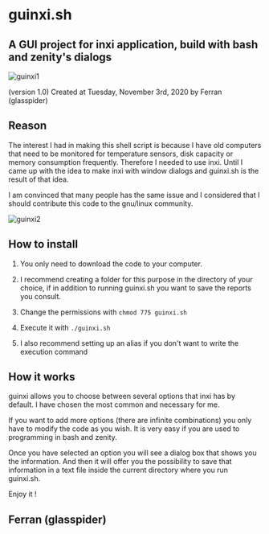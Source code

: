 # guinxi.sh
## A GUI project for inxi application, build with bash and zenity's dialogs

![guinxi1](https://user-images.githubusercontent.com/73910143/98047677-9dd04b00-1e2c-11eb-8e41-a88d6a60e01b.png)


(version 1.0)
Created at Tuesday, November 3rd, 2020 by Ferran (glasspider)


## Reason


The interest I had in making this shell script is because I have old computers that need to be monitored for temperature sensors, disk capacity or memory consumption frequently. Therefore I needed to use inxi. Until I came up with the idea to make inxi with window dialogs and guinxi.sh is the result of that idea. 

I am convinced that many people has the same issue and I considered that I should contribute this code to the gnu/linux community.


![guinxi2](https://user-images.githubusercontent.com/73910143/98048070-4e3e4f00-1e2d-11eb-95a6-2ff200c9101d.png)


## How to install 


1) You only need to download the code to your computer. 

2) I recommend creating a folder for this purpose in the directory of your choice, if in addition to running guinxi.sh you want to save the reports you consult. 

3) Change the permissions with `chmod 775 guinxi.sh`

4) Execute it with `./guinxi.sh`

5) I also recommend setting up an alias if you don't want to write the execution command 


## How it works 


guinxi allows you to choose between several options that inxi has by default. I have chosen the most common and necessary for me. 

If you want to add more options (there are infinite combinations) you only have to modify the code as you wish. It is very easy if you are used to programming in bash and zenity.

Once you have selected an option you will see a dialog box that shows you the information. And then it will offer you the possibility to save that information in a text file inside the current directory where you run guinxi.sh.  

Enjoy it ! 

## Ferran (glasspider) 
